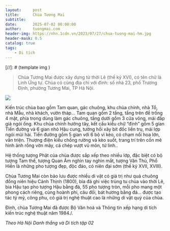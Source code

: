```yaml
---
layout:     post
title:      Chùa Tương Mai
subtitle:   
date:       2025-07-02 00:00:00
author:     tuongmai.com
header-img: https://nhn.1cdn.vn/2023/07/27/chua-tuong-mai-hm.jpg
header-mask: 0.5
catalog: true
tags:
    - Di tích
---
```


[//]: # (template img ![]())

> Chùa Tương Mai được xây dựng từ thời Lê (thế kỷ XVI), có tên chữ là Linh Ứng tự. Chùa có cùng địa chỉ với đình: số nhà 23, phố Trương Định, phường Tương Mai, TP Hà Nội.

![](https://nhn.1cdn.vn/2023/07/27/chua-tuong-mai-hm.jpg)


Kiến trúc chùa bao gồm Tam quan, gác chuông, khu chùa chính, nhà Tổ, nhà Mẫu, nhà khách, vườn tháp... Tam quan gồm 2 tầng, tầng trên để trống 4 mặt, phía trong dùng làm gác chuông, tầng dưới gồm 3 cửa võng, mái đắp giả ngói ống. Khu chùa chính hướng tây, kết cấu kiểu chữ “đinh” gồm 5 gian Tiền đường và 6 gian nhỏ Hậu cung, tường hồi xây bít đốc liền trụ, mái lợp ngói mũi hài. Tiền đường gồm 5 gian với 6 bộ vì kèo, có chạm nổi hoa lớn, văn triện. Thượng điện kiểu chồng rường và kèo suốt, trang trí trên cốn mê hình ảnh rồng vờn mây, cá chép vượt vũ môn, tứ linh..

Hệ thống tượng Phật của chùa được sắp xếp theo nhiều lớp, đặc biệt có bộ tượng Tam thế, tượng Quan Âm nghìn tay nghìn mắt, tượng Văn Thù, Phổ Hiền là những pho tượng đẹp, độc đáo, có niên đại sớm (thế kỷ XVII, XVIII).

Chùa Tương Mai còn bảo lưu được nhiều di vật có giá trị như quả chuông đồng niên hiệu Cảnh Thịnh (1800), bia đá ghi việc trùng tu chùa vào thời Lê, bia Hậu tạo pho tượng Hậu bằng đá, 55 pho tượng tròn, mỗi pho mang một phong cách riêng, cùng hoành phi, câu đối, bát hương bằng đá... được tạo tác tỷ mỷ, công phu, có giá trị nghệ thuật cao là những di vật quý của chùa.

Đình, chùa Tương Mai đã được Bộ Văn hoá và Thông tin xếp hạng di tích kiến trúc nghệ thuật năm 1984./.

*Theo Hà Nội Danh thắng và Di tích tập 02*